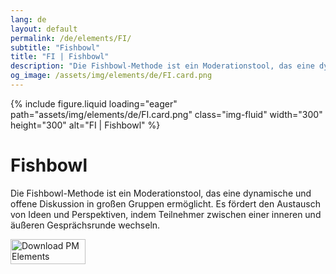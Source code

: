 ```yaml
---
lang: de
layout: default
permalink: /de/elements/FI/
subtitle: "Fishbowl"
title: "FI | Fishbowl"
description: "Die Fishbowl-Methode ist ein Moderationstool, das eine dynamische und offene Diskussion in großen Gruppen ermöglicht. Es fördert den Austausch von Ideen und Perspektiven, indem Teilnehmer zwischen einer inneren und äußeren Gesprächsrunde wechseln."
og_image: /assets/img/elements/de/FI.card.png
---
```


{% include figure.liquid loading="eager" path="assets/img/elements/de/FI.card.png" class="img-fluid" width="300" height="300" alt="FI | Fishbowl" %}

# Fishbowl

Die Fishbowl-Methode ist ein Moderationstool, das eine dynamische und offene Diskussion in großen Gruppen ermöglicht. Es fördert den Austausch von Ideen und Perspektiven, indem Teilnehmer zwischen einer inneren und äußeren Gesprächsrunde wechseln.

<a href="https://apps.apple.com/app/apple-store/id6738084498?pt=127441684&ct=website&mt=8">
  <img src="{{ "assets/img/en/appstore.png" | relative_url }}" width="120" height="40" alt="Download PM Elements">
</a>
